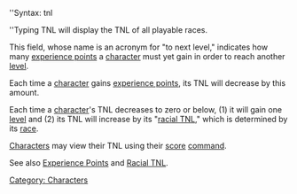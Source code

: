 ''Syntax: tnl

''Typing TNL will display the TNL of all playable races.

This field, whose name is an acronym for "to next level," indicates how
many [experience points](Experience_Points "wikilink") a
[character](:Category:_Characters "wikilink") must yet gain in order to
reach another [level](Level "wikilink").

Each time a [character](:Category:_Characters "wikilink") gains
[experience points](Experience_Points "wikilink"), its TNL will decrease
by this amount.

Each time a [character](:Category:_Characters "wikilink")'s TNL
decreases to zero or below, (1) it will gain one
[level](Level "wikilink") and (2) its TNL will increase by its "[racial
TNL](Racial_TNL "wikilink")," which is determined by its
[race](:Category:_Races "wikilink").

[Characters](:Category:_Characters "wikilink") may view their TNL using
their [score](Score "wikilink")
[command](:Category:_Commands "wikilink").

See also [Experience Points](Experience_Points "wikilink") and [Racial
TNL](Racial_TNL "wikilink").

[Category: Characters](Category:_Characters "wikilink")
